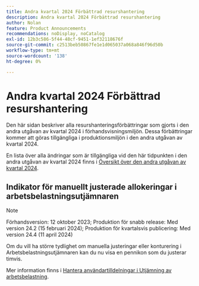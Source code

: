 ```yaml
---
title: Andra kvartal 2024 Förbättrad resurshantering
description: Andra kvartal 2024 Förbättrad resurshantering
author: Nolan
feature: Product Announcements
recommendations: noDisplay, noCatalog
exl-id: 12b3c586-5f44-48cf-9451-1ef32118676f
source-git-commit: c2513beb50867fe1e1d065037a068a846f96d50b
workflow-type: tm+mt
source-wordcount: '138'
ht-degree: 0%

---
```


# Andra kvartal 2024 Förbättrad resurshantering

Den här sidan beskriver alla resurshanteringsförbättringar som gjorts i den andra utgåvan av kvartal 2024 i förhandsvisningsmiljön. Dessa förbättringar kommer att göras tillgängliga i produktionsmiljön i den andra utgåvan av kvartal 2024.

En lista över alla ändringar som är tillgängliga vid den här tidpunkten i den andra utgåvan av kvartal 2024 finns i [Översikt över den andra utgåvan av kvartal 2024](/help/quicksilver/product-announcements/product-releases/24-q2-release-activity/24-q2-release-overview.md).

## Indikator för manuellt justerade allokeringar i arbetsbelastningsutjämnaren

>[!NOTE]
>
>Förhandsversion: 12 oktober 2023; Produktion för snabb release: Med version 24.2 (15 februari 2024); Produktion för kvartalsvis publicering: Med version 24.4 (11 april 2024)

Om du vill ha större tydlighet om manuella justeringar eller konturering i Arbetsbelastningsutjämnaren kan du nu visa en pennikon som du justerar timvis.

Mer information finns i [Hantera användartilldelningar i Utjämning av arbetsbelastning](/help/quicksilver/resource-mgmt/workload-balancer/manage-user-allocations-workload-balancer.md).
